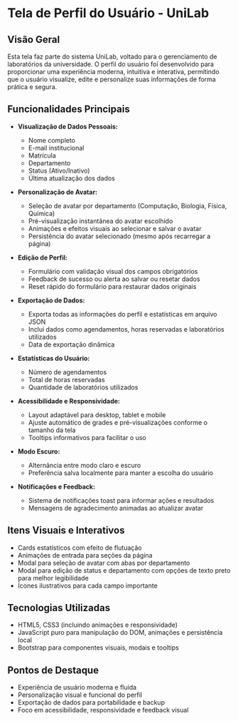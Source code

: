 # Tela de Perfil do Usuário - UniLab

## Visão Geral
Esta tela faz parte do sistema UniLab, voltado para o gerenciamento de laboratórios da universidade. O perfil do usuário foi desenvolvido para proporcionar uma experiência moderna, intuitiva e interativa, permitindo que o usuário visualize, edite e personalize suas informações de forma prática e segura.

## Funcionalidades Principais

- **Visualização de Dados Pessoais:**
  - Nome completo
  - E-mail institucional
  - Matrícula
  - Departamento
  - Status (Ativo/Inativo)
  - Última atualização dos dados

- **Personalização de Avatar:**
  - Seleção de avatar por departamento (Computação, Biologia, Física, Química)
  - Pré-visualização instantânea do avatar escolhido
  - Animações e efeitos visuais ao selecionar e salvar o avatar
  - Persistência do avatar selecionado (mesmo após recarregar a página)

- **Edição de Perfil:**
  - Formulário com validação visual dos campos obrigatórios
  - Feedback de sucesso ou alerta ao salvar ou resetar dados
  - Reset rápido do formulário para restaurar dados originais

- **Exportação de Dados:**
  - Exporta todas as informações do perfil e estatísticas em arquivo JSON
  - Inclui dados como agendamentos, horas reservadas e laboratórios utilizados
  - Data de exportação dinâmica

- **Estatísticas do Usuário:**
  - Número de agendamentos
  - Total de horas reservadas
  - Quantidade de laboratórios utilizados

- **Acessibilidade e Responsividade:**
  - Layout adaptável para desktop, tablet e mobile
  - Ajuste automático de grades e pré-visualizações conforme o tamanho da tela
  - Tooltips informativos para facilitar o uso

- **Modo Escuro:**
  - Alternância entre modo claro e escuro
  - Preferência salva localmente para manter a escolha do usuário

- **Notificações e Feedback:**
  - Sistema de notificações toast para informar ações e resultados
  - Mensagens de agradecimento animadas ao atualizar avatar

## Itens Visuais e Interativos
- Cards estatísticos com efeito de flutuação
- Animações de entrada para seções da página
- Modal para seleção de avatar com abas por departamento
- Modal para edição de status e departamento com opções de texto preto para melhor legibilidade
- Ícones ilustrativos para cada campo importante

## Tecnologias Utilizadas
- HTML5, CSS3 (incluindo animações e responsividade)
- JavaScript puro para manipulação do DOM, animações e persistência local
- Bootstrap para componentes visuais, modais e tooltips

## Pontos de Destaque
- Experiência de usuário moderna e fluida
- Personalização visual e funcional do perfil
- Exportação de dados para portabilidade e backup
- Foco em acessibilidade, responsividade e feedback visual


